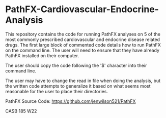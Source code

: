 # PathFX-Cardiovascular-Endocrine-Analysis

This repository contains the code for running PathFX analyses on 5 of the most commonly prescribed cardiovascular and endocrine disease related drugs. The first large block of commented code details how to run PathFX on the command line. The user will need to ensure that they have already PathFX installed on their computer.

The user should copy the code following the '$' character into their command line.

The user may have to change the read in file when doing the analysis, but the written code attempts to generalize it based on what seems most reasonable for the user to place their directories.

PathFX Source Code: https://github.com/jenwilson521/PathFX 

CASB 185 W22
